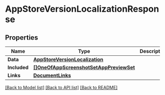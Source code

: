 # AppStoreVersionLocalizationResponse

## Properties

Name | Type | Description | Notes
------------ | ------------- | ------------- | -------------
**Data** | [**AppStoreVersionLocalization**](AppStoreVersionLocalization.md) |  | 
**Included** | [**[]OneOfAppScreenshotSetAppPreviewSet**](oneOf&lt;AppScreenshotSet,AppPreviewSet&gt;.md) |  | [optional] 
**Links** | [**DocumentLinks**](DocumentLinks.md) |  | 

[[Back to Model list]](../README.md#documentation-for-models) [[Back to API list]](../README.md#documentation-for-api-endpoints) [[Back to README]](../README.md)



